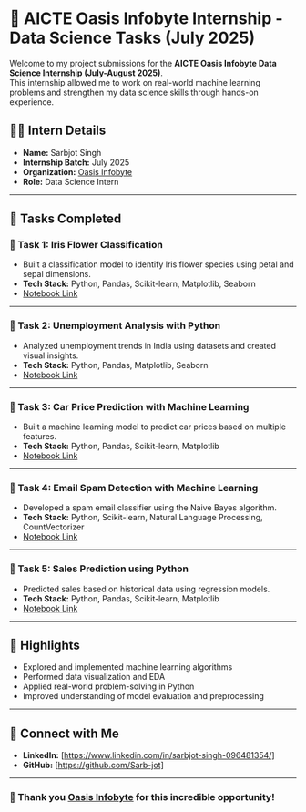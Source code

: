 # 🌟 AICTE Oasis Infobyte Internship - Data Science Tasks (July 2025)

Welcome to my project submissions for the **AICTE Oasis Infobyte Data Science Internship (July-August 2025)**.  
This internship allowed me to work on real-world machine learning problems and strengthen my data science skills through hands-on experience.

## 👩‍💻 Intern Details

- **Name:** Sarbjot Singh
- **Internship Batch:** July 2025
- **Organization:** [Oasis Infobyte](https://oasisinfobyte.com)
- **Role:** Data Science Intern

---

## 📁 Tasks Completed

### 🔹 Task 1: Iris Flower Classification
- Built a classification model to identify Iris flower species using petal and sepal dimensions.
- **Tech Stack:** Python, Pandas, Scikit-learn, Matplotlib, Seaborn
- [Notebook Link](https://github.com/Sarb-jot/OIBSIP-/blob/main/TASK%201/iris%20Flower%20Classification.ipynb)

---

### 🔹 Task 2: Unemployment Analysis with Python
- Analyzed unemployment trends in India using datasets and created visual insights.
- **Tech Stack:** Python, Pandas, Matplotlib, Seaborn
- [Notebook Link](https://github.com/Sarb-jot/OIBSIP-/blob/main/Task%202/Unemployment%20Analysis%20with%20Python.ipynb)

---

### 🔹 Task 3: Car Price Prediction with Machine Learning
- Built a machine learning model to predict car prices based on multiple features.
- **Tech Stack:** Python, Pandas, Scikit-learn, Matplotlib
- [Notebook Link](https://github.com/Sarb-jot/OIBSIP-/blob/main/Task%203/Car%20Price%20Prediction%20with%20Machine%20Learning.ipynb)

---

### 🔹 Task 4: Email Spam Detection with Machine Learning
- Developed a spam email classifier using the Naive Bayes algorithm.
- **Tech Stack:** Python, Scikit-learn, Natural Language Processing, CountVectorizer
- [Notebook Link](https://github.com/Sarb-jot/OIBSIP-/blob/main/Task%204/Email%20spam%20Detection%20with%20Machine%20Learning.ipynb)

---

### 🔹 Task 5: Sales Prediction using Python
- Predicted sales based on historical data using regression models.
- **Tech Stack:** Python, Pandas, Scikit-learn, Matplotlib
- [Notebook Link](https://github.com/Sarb-jot/OIBSIP-/blob/main/Task%205/Sales%20Prediction%20using%20Python.ipynb)

---

## 📌 Highlights

- Explored and implemented machine learning algorithms
- Performed data visualization and EDA
- Applied real-world problem-solving in Python
- Improved understanding of model evaluation and preprocessing

---

## 🔗 Connect with Me

- **LinkedIn:** [https://www.linkedin.com/in/sarbjot-singh-096481354/]
- **GitHub:** [https://github.com/Sarb-jot]

---

### 🏁 Thank you [Oasis Infobyte](https://oasisinfobyte.com) for this incredible opportunity!
